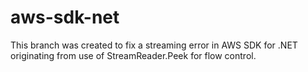 aws-sdk-net
===========

This branch was created to fix a streaming error in AWS SDK for .NET originating from use of StreamReader.Peek for flow control.
